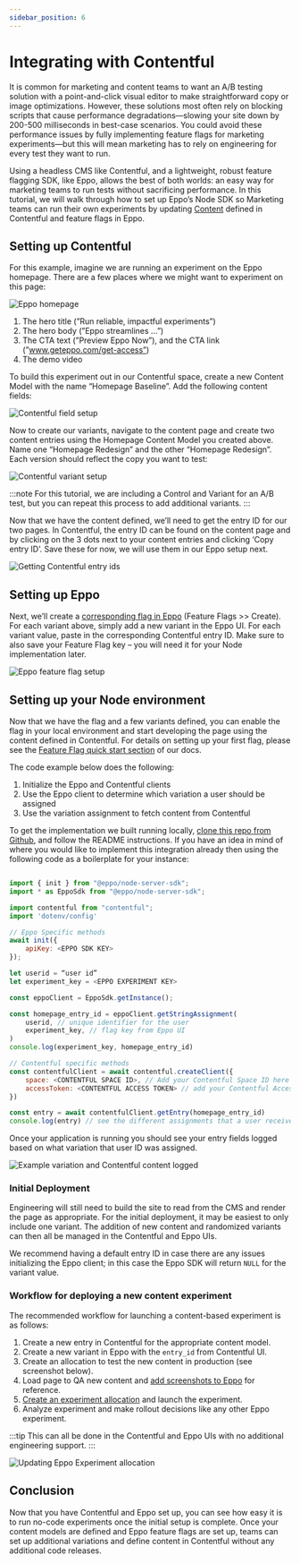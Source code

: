 ```yaml
---
sidebar_position: 6
---
```


# Integrating with Contentful

It is common for marketing and content teams to want an A/B testing solution with a point-and-click visual editor to make straightforward copy or image optimizations. However, these solutions most often rely on blocking scripts that cause performance degradations—slowing your site down by 200-500 milliseconds in best-case scenarios. You could avoid these performance issues by fully implementing feature flags for marketing experiments—but this will mean marketing has to rely on engineering for every test they want to run.

Using a headless CMS like Contentful, and a lightweight, robust feature flagging SDK, like Eppo, allows the best of both worlds: an easy way for marketing teams to run tests without sacrificing performance. In this tutorial, we will walk through how to set up Eppo’s Node SDK so Marketing teams can run their own experiments by updating [Content](https://www.contentful.com/help/content-model-and-content-type/) defined in Contentful and feature flags in Eppo. 


## Setting up Contentful

For this example, imagine we are running an experiment on the Eppo homepage. There are a few places where we might want to experiment on this page:

![Eppo homepage](/img/how-tos/integrating-with-contentful/eppo-homepage.png)

1. The hero title (”Run reliable, impactful experiments”)
2. The hero body (”Eppo streamlines …”)
3. The CTA text (”Preview Eppo Now”), and the CTA link (”www.geteppo.com/get-access”)
4. The demo video

To build this experiment out in our Contentful space, create a new Content Model with the name “Homepage Baseline”. Add the following content fields:

![Contentful field setup](/img/how-tos/integrating-with-contentful/contentful-field-setup.png)

Now to create our variants, navigate to the content page and create two content entries using the Homepage Content Model you created above. Name one “Homepage Redesign” and the other “Homepage Redesign”. Each version should reflect the copy you want to test:

![Contentful variant setup](/img/how-tos/integrating-with-contentful/contentful-variant-setup.png)


:::note
For this tutorial, we are including a Control and Variant for an A/B test, but you can repeat this process to add additional variants.
:::

Now that we have the content defined, we’ll need to get the entry ID for our two pages. In Contentful, the entry ID can be found on the content page and by clicking on the 3 dots next to your content entries and clicking ‘Copy entry ID’. Save these for now, we will use them in our Eppo setup next.

![Getting Contentful entry ids](/img/how-tos/integrating-with-contentful/getting-contentful-entry-ids.png)

## Setting up Eppo

Next, we’ll create a [corresponding flag in Eppo](https://docs.geteppo.com/feature-flag-quickstart/) (Feature Flags >> Create). For each variant above, simply add a new variant in the Eppo UI. For each variant value, paste in the corresponding Contentful entry ID. Make sure to also save your Feature Flag key – you will need it for your Node implementation later.

![Eppo feature flag setup](/img/how-tos/integrating-with-contentful/eppo-feature-flag-setup.png)

## Setting up your Node environment
Now that we have the flag and a few variants defined, you can enable the flag in your local environment and start developing the page using the content defined in Contentful. For details on setting up your first flag, please see the [Feature Flag quick start section](https://docs.geteppo.com/feature-flag-quickstart) of our docs.

The code example below does the following:

1. Initialize the Eppo and Contentful clients
2. Use the Eppo client to determine which variation a user should be assigned
3. Use the variation assignment to fetch content from Contentful

To get the implementation we built running locally, [clone this repo from Github](https://github.com/hhargreaveseppo/contentful_eppo_blog), and follow the README instructions. If you have an idea in mind of where you would like to implement this integration already then using the following code as a boilerplate for your instance:

```js

import { init } from "@eppo/node-server-sdk";
import * as EppoSdk from "@eppo/node-server-sdk";

import contentful from "contentful";
import 'dotenv/config'

// Eppo Specific methods
await init({
    apiKey: <EPPO SDK KEY>
});

let userid = “user id”
let experiment_key = <EPPO EXPERIMENT KEY>

const eppoClient = EppoSdk.getInstance();

const homepage_entry_id = eppoClient.getStringAssignment(
    userid, // unique identifier for the user
    experiment_key, // flag key from Eppo UI
)
console.log(experiment_key, homepage_entry_id)

// Contentful specific methods
const contentfulClient = await contentful.createClient({
    space: <CONTENTFUL SPACE ID>, // Add your Contentful Space ID here
    accessToken: <CONTENTFUL ACCESS TOKEN> // add your Contentful Access Token here
})

const entry = await contentfulClient.getEntry(homepage_entry_id)
console.log(entry) // see the different assignments that a user received
```

Once your application is running you should see your entry fields logged based on what variation that user ID was assigned.

![Example variation and Contentful content logged](/img/how-tos/integrating-with-contentful/example-variation-log.png)


### Initial Deployment

Engineering will still need to build the site to read from the CMS and render the page as appropriate. For the initial deployment, it may be easiest to only include one variant. The addition of new content and randomized variants can then all be managed in the Contentful and Eppo UIs.

We recommend having a default entry ID in case there are any issues initializing the Eppo client; in this case the Eppo SDK will return `NULL` for the variant value.

### Workflow for deploying a new content experiment

The recommended workflow for launching a content-based experiment is as follows:

1. Create a new entry in Contentful for the appropriate content model.
2. Create a new variant in Eppo with the `entry_id` from Contentful UI.
3. Create an allocation to test the new content in production (see screenshot below).
4. Load page to QA new content and [add screenshots to Eppo](https://docs.geteppo.com/experiments/creating-experiments/#8-click-save-changes) for reference.
5. [Create an experiment allocation](https://docs.geteppo.com/feature-flags/use-cases/experiment-assignment/) and launch the experiment.
6. Analyze experiment and make rollout decisions like any other Eppo experiment.

:::tip
This can all be done in the Contentful and Eppo UIs with no additional engineering support.
:::

![Updating Eppo Experiment allocation](/img/how-tos/integrating-with-contentful/updating-eppo-allocation.png)

## Conclusion

Now that you have Contentful and Eppo set up, you can see how easy it is to run no-code experiments once the initial setup is complete. Once your content models are defined and Eppo feature flags are set up, teams can set up additional variations and define content in Contentful without any additional code releases.
